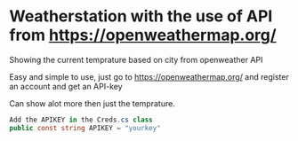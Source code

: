 # Weatherstation with the use of API from https://openweathermap.org/
Showing the current temprature based on city from openweather API

Easy and simple to use, just go to https://openweathermap.org/ and register an account and get an API-key

Can show alot more then just the temprature.

```C#
Add the APIKEY in the Creds.cs class
public const string APIKEY = "yourkey"
```
